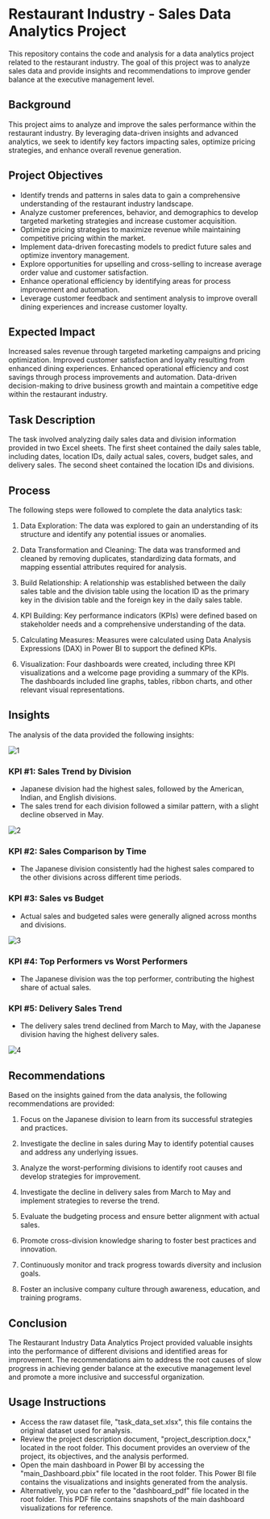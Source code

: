 # Restaurant Industry - Sales Data Analytics Project

This repository contains the code and analysis for a data analytics project related to the restaurant industry. The goal of this project was to analyze sales data and provide insights and recommendations to improve gender balance at the executive management level.

## Background

This project aims to analyze and improve the sales performance within the restaurant industry. By leveraging data-driven insights and advanced analytics, we seek to identify key factors impacting sales, optimize pricing strategies, and enhance overall revenue generation.

## Project Objectives
- Identify trends and patterns in sales data to gain a comprehensive understanding of the restaurant industry landscape.
- Analyze customer preferences, behavior, and demographics to develop targeted marketing strategies and increase customer acquisition.
- Optimize pricing strategies to maximize revenue while maintaining competitive pricing within the market.
- Implement data-driven forecasting models to predict future sales and optimize inventory management.
- Explore opportunities for upselling and cross-selling to increase average order value and customer satisfaction.
- Enhance operational efficiency by identifying areas for process improvement and automation.
- Leverage customer feedback and sentiment analysis to improve overall dining experiences and increase customer loyalty.

## Expected Impact
Increased sales revenue through targeted marketing campaigns and pricing optimization.
Improved customer satisfaction and loyalty resulting from enhanced dining experiences.
Enhanced operational efficiency and cost savings through process improvements and automation.
Data-driven decision-making to drive business growth and maintain a competitive edge within the restaurant industry.

## Task Description

The task involved analyzing daily sales data and division information provided in two Excel sheets. The first sheet contained the daily sales table, including dates, location IDs, daily actual sales, covers, budget sales, and delivery sales. The second sheet contained the location IDs and divisions.

## Process

The following steps were followed to complete the data analytics task:

1. Data Exploration: The data was explored to gain an understanding of its structure and identify any potential issues or anomalies.

2. Data Transformation and Cleaning: The data was transformed and cleaned by removing duplicates, standardizing data formats, and mapping essential attributes required for analysis.

3. Build Relationship: A relationship was established between the daily sales table and the division table using the location ID as the primary key in the division table and the foreign key in the daily sales table.

4. KPI Building: Key performance indicators (KPIs) were defined based on stakeholder needs and a comprehensive understanding of the data.

5. Calculating Measures: Measures were calculated using Data Analysis Expressions (DAX) in Power BI to support the defined KPIs.

6. Visualization: Four dashboards were created, including three KPI visualizations and a welcome page providing a summary of the KPIs. The dashboards included line graphs, tables, ribbon charts, and other relevant visual representations.

## Insights

The analysis of the data provided the following insights:

![1](https://github.com/Osamahameed1999/Restuarant_Sales_Performance_Analysis/assets/129226747/f739d403-fff4-447a-8009-acfce5800c75)

### KPI #1: Sales Trend by Division
- Japanese division had the highest sales, followed by the American, Indian, and English divisions.
- The sales trend for each division followed a similar pattern, with a slight decline observed in May.

![2](https://github.com/Osamahameed1999/Restuarant_Sales_Performance_Analysis/assets/129226747/50347d99-6e03-4184-9552-e4242b7d4e78)

### KPI #2: Sales Comparison by Time
- The Japanese division consistently had the highest sales compared to the other divisions across different time periods.

### KPI #3: Sales vs Budget
- Actual sales and budgeted sales were generally aligned across months and divisions.

![3](https://github.com/Osamahameed1999/Restuarant_Sales_Performance_Analysis/assets/129226747/7e48aa34-14b1-496f-8cf3-2b162de3ab66)

### KPI #4: Top Performers vs Worst Performers
- The Japanese division was the top performer, contributing the highest share of actual sales.

### KPI #5: Delivery Sales Trend
- The delivery sales trend declined from March to May, with the Japanese division having the highest delivery sales.

![4](https://github.com/Osamahameed1999/Restuarant_Sales_Performance_Analysis/assets/129226747/376fde69-62e9-4a76-a13c-3b00072f1f7e)

## Recommendations

Based on the insights gained from the data analysis, the following recommendations are provided:

1. Focus on the Japanese division to learn from its successful strategies and practices.

2. Investigate the decline in sales during May to identify potential causes and address any underlying issues.

3. Analyze the worst-performing divisions to identify root causes and develop strategies for improvement.

4. Investigate the decline in delivery sales from March to May and implement strategies to reverse the trend.

5. Evaluate the budgeting process and ensure better alignment with actual sales.

6. Promote cross-division knowledge sharing to foster best practices and innovation.

7. Continuously monitor and track progress towards diversity and inclusion goals.

8. Foster an inclusive company culture through awareness, education, and training programs.

## Conclusion

The Restaurant Industry Data Analytics Project provided valuable insights into the performance of different divisions and identified areas for improvement. The recommendations aim to address the root causes of slow progress in achieving gender balance at the executive management level and promote a more inclusive and successful organization.

## Usage Instructions

- Access the raw dataset file, "task_data_set.xlsx", this file contains the original dataset used for analysis.
- Review the project description document, "project_description.docx," located in the root folder. This document provides an overview of the project, its objectives, and the analysis performed.
- Open the main dashboard in Power BI by accessing the "main_Dashboard.pbix" file located in the root folder. This Power BI file contains the visualizations and insights generated from the analysis.
- Alternatively, you can refer to the "dashboard_pdf" file located in the root folder. This PDF file contains snapshots of the main dashboard visualizations for reference.

